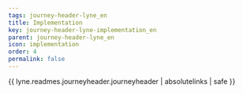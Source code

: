```yaml
---
tags: journey-header-lyne_en
title: Implementation
key: journey-header-lyne-implementation_en
parent: journey-header-lyne_en
icon: implementation
order: 4
permalink: false  
---
```

{{ lyne.readmes.journeyheader.journeyheader | absolutelinks | safe }}


